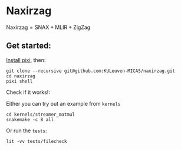 # Naxirzag

$\text{Naxirzag} = \text{SNAX} + \text{MLIR} + \text{ZigZag}$

## Get started:

[Install pixi](https://pixi.sh), then:
```shell
git clone --recursive git@github.com:KULeuven-MICAS/naxirzag.git
cd naxirzag
pixi shell
```
Check if it works!:

Either you can try out an example from `kernels`
```shell
cd kernels/streamer_matmul
snakemake -c 8 all
```
Or run the `tests`:
```shell
lit -vv tests/filecheck
```
